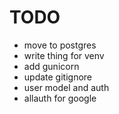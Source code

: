 # TODO
- move to postgres
- write thing for venv
- add gunicorn 
- update gitignore
- user model and auth
- allauth for google
